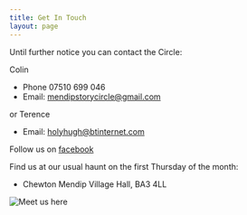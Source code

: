 ```yaml
---
title: Get In Touch
layout: page
---
```



Until further notice you can contact the Circle:

Colin

* Phone 07510 699 046
* Email: mendipstorycircle@gmail.com

or Terence 

* Email: holyhugh@btinternet.com

Follow us on [facebook](https://www.facebook.com/Mendip-Story-Circle-190295491138475/)

Find us at our usual haunt on the first Thursday of the month:

* Chewton Mendip Village Hall, BA3 4LL 

![Meet us here](/s/pics/drop-map.png)

